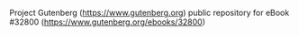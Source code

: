 Project Gutenberg (https://www.gutenberg.org) public repository for eBook #32800 (https://www.gutenberg.org/ebooks/32800)
